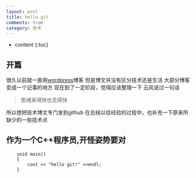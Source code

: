 ```yaml
---
layout: post
title: hello git
comments: true
category: 技术
---
```


* content
{:toc}

## 开篇
很久以前就一直用[wordpress](mxm.neland.cn)博客
但是博文并没有区分技术还是生活
大部分博客变成一个记事的地方
现在到了一定阶段，觉得应该整理一下
云风说过一句话

>思绪来得快也去得快

所以想把技术博文专门发到github
在总结以往经验的过程中，也补充一下原来所缺少的一些技术点

## 作为一个C++程序员,开怪姿势要对

```
	void main()
	{
		cout << "hello git!" <<endl;
	}
```

